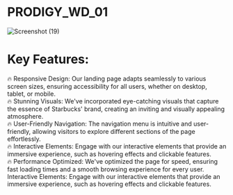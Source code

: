 # PRODIGY_WD_01

![Screenshot (19)](https://github.com/bk408/PRODIGY_WD_01/assets/116827830/09587b7e-310d-4025-859a-48668fde5607)

# Key Features:

🔥 Responsive Design: Our landing page adapts seamlessly to various screen sizes, ensuring accessibility for all users, whether on desktop, tablet, or mobile. <br> 
🔥 Stunning Visuals: We've incorporated eye-catching visuals that capture the essence of Starbucks' brand, creating an inviting and visually appealing atmosphere.<br> 
🔥 User-Friendly Navigation: The navigation menu is intuitive and user-friendly, allowing visitors to explore different sections of the page effortlessly.<br> 
🔥 Interactive Elements: Engage with our interactive elements that provide an immersive experience, such as hovering effects and clickable features.<br> 
🔥 Performance Optimized: We've optimized the page for speed, ensuring fast loading times and a smooth browsing experience for every user. Interactive Elements: Engage with our interactive elements that provide an immersive experience, such as hovering effects and clickable features.
